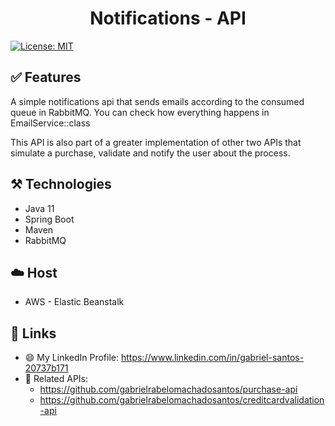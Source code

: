 ﻿<h1 align="center"> Notifications - API </h1>

[![License: MIT](https://img.shields.io/badge/License-MIT-yellow.svg)](https://opensource.org/licenses/MIT)

## ✅ Features

A simple notifications api that sends emails according to the consumed queue in RabbitMQ.
You can check how everything happens in EmailService::class

This API is also part of a greater implementation of other two APIs that simulate a purchase, validate and notify the user about the process.

## ⚒️ Technologies

- Java 11
- Spring Boot
- Maven
- RabbitMQ

## ☁️ Host

- AWS - Elastic Beanstalk

## 🔗 Links

- 😄 My LinkedIn Profile: https://www.linkedin.com/in/gabriel-santos-20737b171
- 🔗 Related APIs:
    * https://github.com/gabrielrabelomachadosantos/purchase-api
    * https://github.com/gabrielrabelomachadosantos/creditcardvalidation-api
